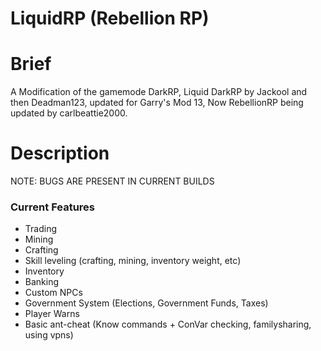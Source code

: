 LiquidRP (Rebellion RP)
========

Brief
========
A Modification of the gamemode DarkRP, Liquid DarkRP by Jackool and then Deadman123, updated for Garry's Mod 13, Now RebellionRP being updated by carlbeattie2000.

Description
========
NOTE: BUGS ARE PRESENT IN CURRENT BUILDS

### Current Features
- Trading
- Mining
- Crafting
- Skill leveling (crafting, mining, inventory weight, etc)
- Inventory
- Banking
- Custom NPCs
- Government System (Elections, Government Funds, Taxes)
- Player Warns
- Basic ant-cheat (Know commands + ConVar checking, familysharing, using vpns)
